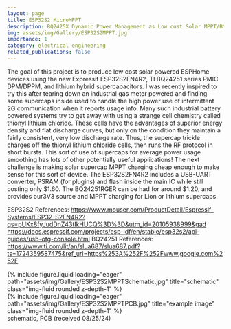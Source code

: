 ```yaml
---
layout: page
title: ESP32S2 MicroMPPT
description: BQ2425X Dynamic Power Management as Low cost Solar MPPT/BMS
img: assets/img/Gallery/ESP32S2MPPT.jpg
importance: 1
category: electrical engineering
related_publications: false
---
```

The goal of this project is to produce low cost solar powered ESPHome devices using the new Expressif ESP32S2FN4R2, TI BQ24251 series PMIC DPM/DPPM, and lithium hybrid supercapacitors. I was recently inspired to try this after tearing down an industrial gas meter powered and finding some supercaps inside used to handle the high power use of intermittent 2G communication when it reports usage info. Many such industrial battery powered systems try to get away with using a strange cell chemistry called thionyl lithium chloride. These cells have the advantages of superior energy density and flat discharge curves, but only on the condition they maintain a fairly consistent, very low discharge rate. Thus, the supercap trickle charges off the thionyl lithium chloride cells, then runs the RF protocol in short bursts. This sort of use of supercaps for average power usage smoothing has lots of other potentially useful applications! The next challenge is making solar supercap MPPT charging cheap enough to make sense for this sort of device. The ESP32S2FN4R2 includes a USB-UART converter, PSRAM (for plugins) and flash inside the main IC while still costing only $1.60. The BQ24251RGER can be had for around $1.20, and provides our3V3 source and MPPT charging for Lion or lithium supercaps.

ESP32S2 References:
https://www.mouser.com/ProductDetail/Espressif-Systems/ESP32-S2FN4R2?qs=pUKx8fyJudDnZ43tIkHUCQ%3D%3D&utm_id=20105938999&gad
https://docs.espressif.com/projects/esp-idf/en/stable/esp32s2/api-guides/usb-otg-console.html
BQ24251 References:
https://www.ti.com/lit/an/slua687/slua687.pdf?ts=1724359587475&ref_url=https%253A%252F%252Fwww.google.com%252F
<div class="row">
    <div class="col-sm mt-2 mt-md-0">
        {% include figure.liquid loading="eager" path="assets/img/Gallery/ESP32S2MPPTSchematic.jpg" title="schematic" class="img-fluid rounded z-depth-1" %}
    </div>
    <div class="col-sm mt-2 mt-md-0">
        {% include figure.liquid loading="eager" path="assets/img/Gallery/ESP32S2MPPTPCB.jpg" title="example image" class="img-fluid rounded z-depth-1" %}
    </div>
</div>
<div class="caption">
    schematic, PCB (received 08/25/24)
</div>
